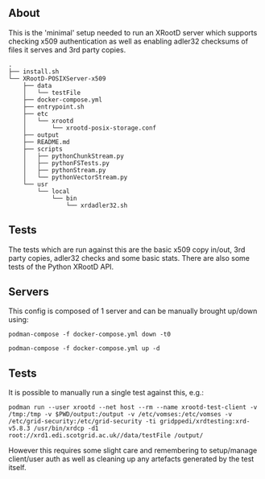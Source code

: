 
## About

This is the 'minimal' setup needed to run an XRootD server which supports checking x509 authentication as well as enabling adler32 checksums of files it serves and 3rd party copies.

```
.
├── install.sh
└── XRootD-POSIXServer-x509
    ├── data
    │   └── testFile
    ├── docker-compose.yml
    ├── entrypoint.sh
    ├── etc
    │   └── xrootd
    │       └── xrootd-posix-storage.conf
    ├── output
    ├── README.md
    ├── scripts
    │   ├── pythonChunkStream.py
    │   ├── pythonFSTests.py
    │   ├── pythonStream.py
    │   └── pythonVectorStream.py
    └── usr
        └── local
            └── bin
                └── xrdadler32.sh
```

## Tests

The tests which are run against this are the basic x509 copy in/out, 3rd party copies, adler32 checks and some basic stats.
There are also some tests of the Python XRootD API.

## Servers

This config is composed of 1 server and can be manually brought up/down using:

```
podman-compose -f docker-compose.yml down -t0
```

```
podman-compose -f docker-compose.yml up -d
```

## Tests

It is possible to manually run a single test against this, e.g.:

```
podman run --user xrootd --net host --rm --name xrootd-test-client -v /tmp:/tmp -v $PWD/output:/output -v /etc/vomses:/etc/vomses -v /etc/grid-security:/etc/grid-security -ti gridppedi/xrdtesting:xrd-v5.8.3 /usr/bin/xrdcp -d1 root://xrd1.edi.scotgrid.ac.uk//data/testFile /output/
```

However this requires some slight care and remembering to setup/manage client/user auth as well as cleaning up any artefacts generated by the test itself.

